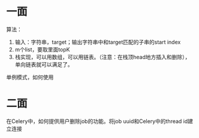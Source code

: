 # 一面
算法：
1. 输入：字符串，target；输出字符串中和target匹配的子串的start index
2. m个list，要取里面topK
3. 栈实现，可以用数组，可以用链表。（注意：在栈顶head地方插入和删除），单向链表就可以满足了。

单例模式，如何使用

# 二面
在Celery中，如何提供用户删除job的功能。将job uuid和Celery中的thread id建立连接
<!--stackedit_data:
eyJoaXN0b3J5IjpbMTQwODUxODc5MywxOTQxMjIyMTJdfQ==
-->